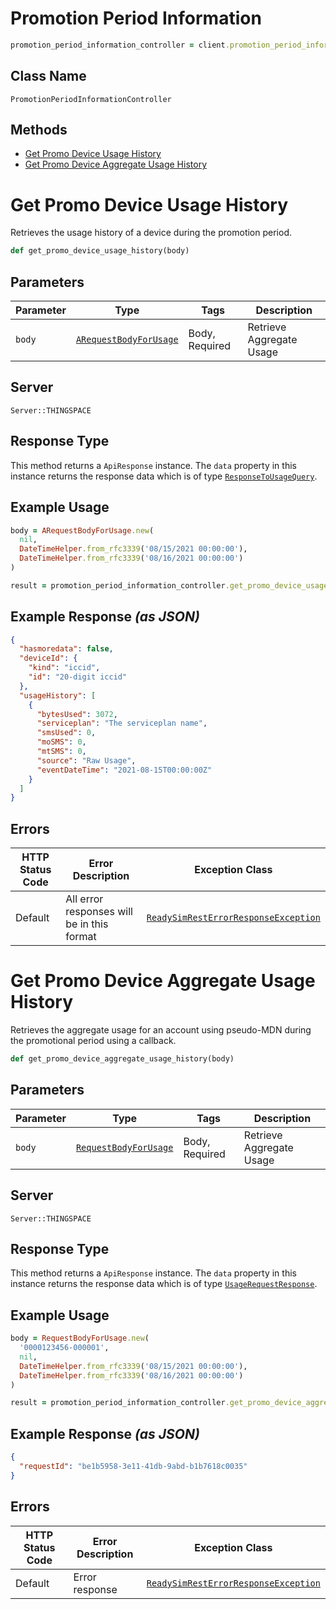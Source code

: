 # Promotion Period Information

```ruby
promotion_period_information_controller = client.promotion_period_information
```

## Class Name

`PromotionPeriodInformationController`

## Methods

* [Get Promo Device Usage History](../../doc/controllers/promotion-period-information.md#get-promo-device-usage-history)
* [Get Promo Device Aggregate Usage History](../../doc/controllers/promotion-period-information.md#get-promo-device-aggregate-usage-history)


# Get Promo Device Usage History

Retrieves the usage history of a device during the promotion period.

```ruby
def get_promo_device_usage_history(body)
```

## Parameters

| Parameter | Type | Tags | Description |
|  --- | --- | --- | --- |
| `body` | [`ARequestBodyForUsage`](../../doc/models/a-request-body-for-usage.md) | Body, Required | Retrieve Aggregate Usage |

## Server

`Server::THINGSPACE`

## Response Type

This method returns a `ApiResponse` instance. The `data` property in this instance returns the response data which is of type [`ResponseToUsageQuery`](../../doc/models/response-to-usage-query.md).

## Example Usage

```ruby
body = ARequestBodyForUsage.new(
  nil,
  DateTimeHelper.from_rfc3339('08/15/2021 00:00:00'),
  DateTimeHelper.from_rfc3339('08/16/2021 00:00:00')
)

result = promotion_period_information_controller.get_promo_device_usage_history(body)
```

## Example Response *(as JSON)*

```json
{
  "hasmoredata": false,
  "deviceId": {
    "kind": "iccid",
    "id": "20-digit iccid"
  },
  "usageHistory": [
    {
      "bytesUsed": 3072,
      "serviceplan": "The serviceplan name",
      "smsUsed": 0,
      "moSMS": 0,
      "mtSMS": 0,
      "source": "Raw Usage",
      "eventDateTime": "2021-08-15T00:00:00Z"
    }
  ]
}
```

## Errors

| HTTP Status Code | Error Description | Exception Class |
|  --- | --- | --- |
| Default | All error responses will be in this format | [`ReadySimRestErrorResponseException`](../../doc/models/ready-sim-rest-error-response-exception.md) |


# Get Promo Device Aggregate Usage History

Retrieves the aggregate usage for an account using pseudo-MDN during the promotional period using a callback.

```ruby
def get_promo_device_aggregate_usage_history(body)
```

## Parameters

| Parameter | Type | Tags | Description |
|  --- | --- | --- | --- |
| `body` | [`RequestBodyForUsage`](../../doc/models/request-body-for-usage.md) | Body, Required | Retrieve Aggregate Usage |

## Server

`Server::THINGSPACE`

## Response Type

This method returns a `ApiResponse` instance. The `data` property in this instance returns the response data which is of type [`UsageRequestResponse`](../../doc/models/usage-request-response.md).

## Example Usage

```ruby
body = RequestBodyForUsage.new(
  '0000123456-000001',
  nil,
  DateTimeHelper.from_rfc3339('08/15/2021 00:00:00'),
  DateTimeHelper.from_rfc3339('08/16/2021 00:00:00')
)

result = promotion_period_information_controller.get_promo_device_aggregate_usage_history(body)
```

## Example Response *(as JSON)*

```json
{
  "requestId": "be1b5958-3e11-41db-9abd-b1b7618c0035"
}
```

## Errors

| HTTP Status Code | Error Description | Exception Class |
|  --- | --- | --- |
| Default | Error response | [`ReadySimRestErrorResponseException`](../../doc/models/ready-sim-rest-error-response-exception.md) |

